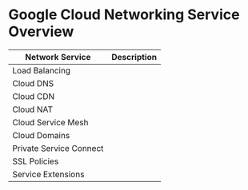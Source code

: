 # Google Cloud Networking Service Overview

| Network Service | Description |
| --- | --- |
| Load Balancing | |
| Cloud DNS | |
| Cloud CDN | | 
| Cloud NAT | |
| Cloud Service Mesh | |
| Cloud Domains | |
| Private Service Connect | |
| SSL Policies | |
| Service Extensions | |
